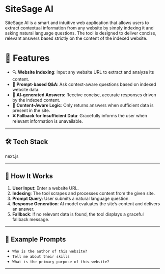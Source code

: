 # SiteSage AI

SiteSage AI is a smart and intuitive web application that allows users to extract contextual information from any website by simply indexing it and asking natural language questions. The tool is designed to deliver concise, relevant answers based strictly on the content of the indexed website.

# 🚀 Features

- 🔍 **Website Indexing**: Input any website URL to extract and analyze its content.
- 💬 **Prompt-based Q&A**: Ask context-aware questions based on indexed website data.
- 📜 **AI-generated Answers**: Receive concise, accurate responses driven by the indexed content.
- 🧠 **Content-Aware Logic**: Only returns answers when sufficient data is present in the site.
- ❌ **Fallback for Insufficient Data**: Gracefully informs the user when relevant information is unavailable.

---

## 🛠️ Tech Stack

next.js

---

## 🧩 How It Works

1. **User Input**: Enter a website URL.
2. **Indexing**: The tool scrapes and processes content from the given site.
3. **Prompt Query**: User submits a natural language question.
4. **Response Generation**: AI model evaluates the site’s content and delivers an answer.
5. **Fallback**: If no relevant data is found, the tool displays a graceful fallback message.

---

## 🧪 Example Prompts

- `Who is the author of this website?`
- `Tell me about their skills`
- `What is the primary purpose of this website?`

---

